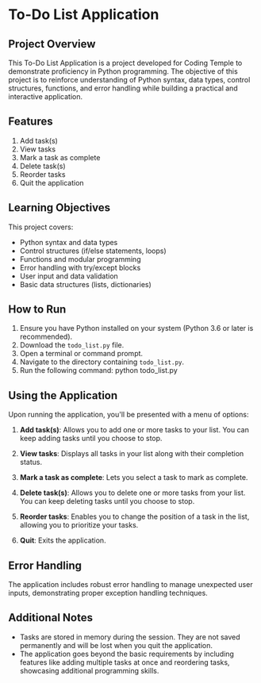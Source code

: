# To-Do List Application

## Project Overview
This To-Do List Application is a project developed for Coding Temple to demonstrate proficiency in Python programming. The objective of this project is to reinforce understanding of Python syntax, data types, control structures, functions, and error handling while building a practical and interactive application.

## Features
1. Add task(s)
2. View tasks
3. Mark a task as complete
4. Delete task(s)
5. Reorder tasks
6. Quit the application

## Learning Objectives
This project covers:
- Python syntax and data types
- Control structures (if/else statements, loops)
- Functions and modular programming
- Error handling with try/except blocks
- User input and data validation
- Basic data structures (lists, dictionaries)

## How to Run
1. Ensure you have Python installed on your system (Python 3.6 or later is recommended).
2. Download the `todo_list.py` file.
3. Open a terminal or command prompt.
4. Navigate to the directory containing `todo_list.py`.
5. Run the following command:  python todo_list.py


## Using the Application
Upon running the application, you'll be presented with a menu of options:

1. **Add task(s)**: Allows you to add one or more tasks to your list. You can keep adding tasks until you choose to stop.

2. **View tasks**: Displays all tasks in your list along with their completion status.

3. **Mark a task as complete**: Lets you select a task to mark as complete.

4. **Delete task(s)**: Allows you to delete one or more tasks from your list. You can keep deleting tasks until you choose to stop.

5. **Reorder tasks**: Enables you to change the position of a task in the list, allowing you to prioritize your tasks.

6. **Quit**: Exits the application.

## Error Handling
The application includes robust error handling to manage unexpected user inputs, demonstrating proper exception handling techniques.

## Additional Notes
- Tasks are stored in memory during the session. They are not saved permanently and will be lost when you quit the application.
- The application goes beyond the basic requirements by including features like adding multiple tasks at once and reordering tasks, showcasing additional programming skills.
